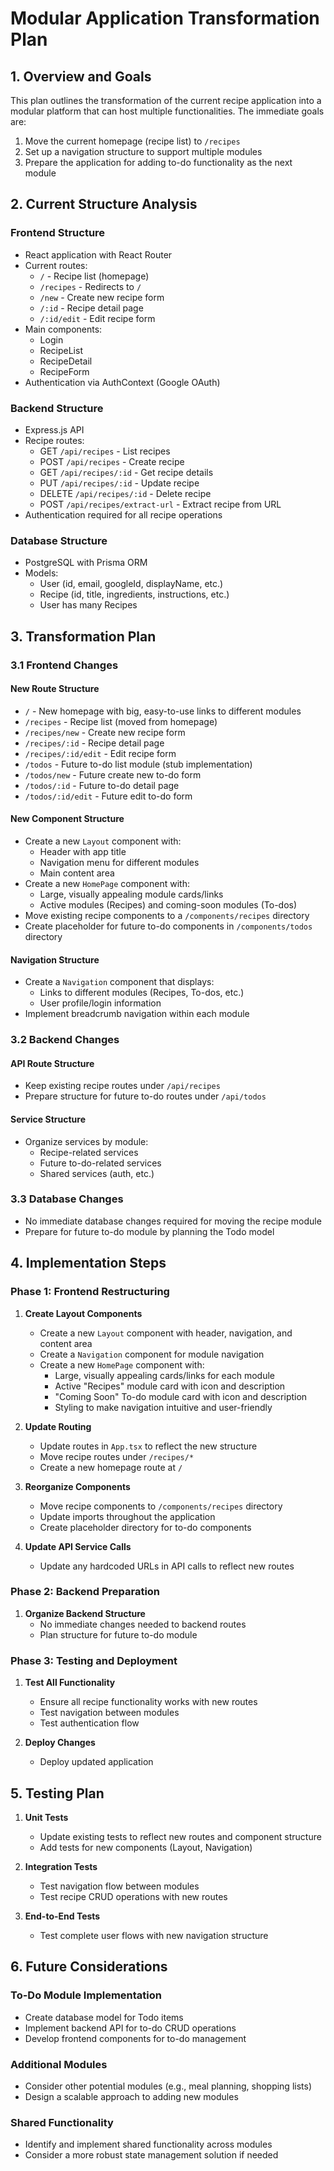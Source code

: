 # Modular Application Transformation Plan

## 1. Overview and Goals

This plan outlines the transformation of the current recipe application into a modular platform that can host multiple functionalities. The immediate goals are:

1. Move the current homepage (recipe list) to `/recipes`
2. Set up a navigation structure to support multiple modules
3. Prepare the application for adding to-do functionality as the next module

## 2. Current Structure Analysis

### Frontend Structure
- React application with React Router
- Current routes:
  - `/` - Recipe list (homepage)
  - `/recipes` - Redirects to `/`
  - `/new` - Create new recipe form
  - `/:id` - Recipe detail page
  - `/:id/edit` - Edit recipe form
- Main components:
  - Login
  - RecipeList
  - RecipeDetail
  - RecipeForm
- Authentication via AuthContext (Google OAuth)

### Backend Structure
- Express.js API
- Recipe routes:
  - GET `/api/recipes` - List recipes
  - POST `/api/recipes` - Create recipe
  - GET `/api/recipes/:id` - Get recipe details
  - PUT `/api/recipes/:id` - Update recipe
  - DELETE `/api/recipes/:id` - Delete recipe
  - POST `/api/recipes/extract-url` - Extract recipe from URL
- Authentication required for all recipe operations

### Database Structure
- PostgreSQL with Prisma ORM
- Models:
  - User (id, email, googleId, displayName, etc.)
  - Recipe (id, title, ingredients, instructions, etc.)
  - User has many Recipes

## 3. Transformation Plan

### 3.1 Frontend Changes

#### New Route Structure
- `/` - New homepage with big, easy-to-use links to different modules
- `/recipes` - Recipe list (moved from homepage)
- `/recipes/new` - Create new recipe form
- `/recipes/:id` - Recipe detail page
- `/recipes/:id/edit` - Edit recipe form
- `/todos` - Future to-do list module (stub implementation)
- `/todos/new` - Future create new to-do form
- `/todos/:id` - Future to-do detail page
- `/todos/:id/edit` - Future edit to-do form

#### New Component Structure
- Create a new `Layout` component with:
  - Header with app title
  - Navigation menu for different modules
  - Main content area
- Create a new `HomePage` component with:
  - Large, visually appealing module cards/links
  - Active modules (Recipes) and coming-soon modules (To-dos)
- Move existing recipe components to a `/components/recipes` directory
- Create placeholder for future to-do components in `/components/todos` directory

#### Navigation Structure
- Create a `Navigation` component that displays:
  - Links to different modules (Recipes, To-dos, etc.)
  - User profile/login information
- Implement breadcrumb navigation within each module

### 3.2 Backend Changes

#### API Route Structure
- Keep existing recipe routes under `/api/recipes`
- Prepare structure for future to-do routes under `/api/todos`

#### Service Structure
- Organize services by module:
  - Recipe-related services
  - Future to-do-related services
  - Shared services (auth, etc.)

### 3.3 Database Changes
- No immediate database changes required for moving the recipe module
- Prepare for future to-do module by planning the Todo model

## 4. Implementation Steps

### Phase 1: Frontend Restructuring

1. **Create Layout Components**
   - Create a new `Layout` component with header, navigation, and content area
   - Create a `Navigation` component for module navigation
   - Create a new `HomePage` component with:
     - Large, visually appealing cards/links for each module
     - Active "Recipes" module card with icon and description
     - "Coming Soon" To-do module card with icon and description
     - Styling to make navigation intuitive and user-friendly

2. **Update Routing**
   - Update routes in `App.tsx` to reflect the new structure
   - Move recipe routes under `/recipes/*`
   - Create a new homepage route at `/`

3. **Reorganize Components**
   - Move recipe components to `/components/recipes` directory
   - Update imports throughout the application
   - Create placeholder directory for to-do components

4. **Update API Service Calls**
   - Update any hardcoded URLs in API calls to reflect new routes

### Phase 2: Backend Preparation

1. **Organize Backend Structure**
   - No immediate changes needed to backend routes
   - Plan structure for future to-do module

### Phase 3: Testing and Deployment

1. **Test All Functionality**
   - Ensure all recipe functionality works with new routes
   - Test navigation between modules
   - Test authentication flow

2. **Deploy Changes**
   - Deploy updated application

## 5. Testing Plan

1. **Unit Tests**
   - Update existing tests to reflect new routes and component structure
   - Add tests for new components (Layout, Navigation)

2. **Integration Tests**
   - Test navigation flow between modules
   - Test recipe CRUD operations with new routes

3. **End-to-End Tests**
   - Test complete user flows with new navigation structure

## 6. Future Considerations

### To-Do Module Implementation
- Create database model for Todo items
- Implement backend API for to-do CRUD operations
- Develop frontend components for to-do management

### Additional Modules
- Consider other potential modules (e.g., meal planning, shopping lists)
- Design a scalable approach to adding new modules

### Shared Functionality
- Identify and implement shared functionality across modules
- Consider a more robust state management solution if needed